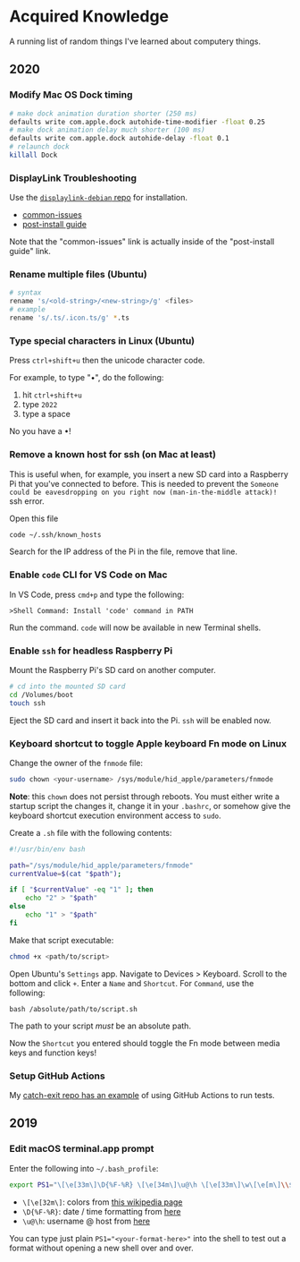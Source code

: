 # Acquired Knowledge

A running list of random things I've learned about computery things.

## 2020

### Modify Mac OS Dock timing

```bash
# make dock animation duration shorter (250 ms)
defaults write com.apple.dock autohide-time-modifier -float 0.25
# make dock animation delay much shorter (100 ms)
defaults write com.apple.dock autohide-delay -float 0.1
# relaunch dock
killall Dock
```

### DisplayLink Troubleshooting

Use the [`displaylink-debian` repo](https://github.com/AdnanHodzic/displaylink-debian) for installation.

  - [common-issues](https://github.com/AdnanHodzic/displaylink-debian/blob/master/post-install-guide.md#troubleshooting-most-common-issues)
  - [post-install guide](https://github.com/AdnanHodzic/displaylink-debian/blob/master/post-install-guide.md)

Note that the "common-issues" link is actually inside of the "post-install guide" link.

### Rename multiple files (Ubuntu)

```bash
# syntax
rename 's/<old-string>/<new-string>/g' <files>
# example
rename 's/.ts/.icon.ts/g' *.ts
```

### Type special characters in Linux (Ubuntu)

Press `ctrl+shift+u` then the unicode character code.

For example, to type "•", do the following:

1. hit `ctrl+shift+u`
2. type `2022`
3. type a space

No you have a •!

### Remove a known host for ssh (on Mac at least)

This is useful when, for example, you insert a new SD card into a Raspberry Pi that you've connected to before. This is needed to prevent the `Someone could be eavesdropping on you right now (man-in-the-middle attack)!` ssh error.

Open this file 
```bash
code ~/.ssh/known_hosts
```

Search for the IP address of the Pi in the file, remove that line.

### Enable `code` CLI for VS Code on Mac

In VS Code, press `cmd+p` and type the following:

```
>Shell Command: Install 'code' command in PATH
```

Run the command. `code` will now be available in new Terminal shells.

### Enable `ssh` for headless Raspberry Pi

Mount the Raspberry Pi's SD card on another computer.

```bash
# cd into the mounted SD card
cd /Volumes/boot
touch ssh
```

Eject the SD card and insert it back into the Pi. `ssh` will be enabled now.

### Keyboard shortcut to toggle Apple keyboard Fn mode on Linux

Change the owner of the `fnmode` file:

```bash
sudo chown <your-username> /sys/module/hid_apple/parameters/fnmode
```

**Note**: this `chown` does not persist through reboots. You must either write a startup script the changes it, change it in your `.bashrc`, or somehow give the keyboard shortcut execution environment access to `sudo`.

Create a `.sh` file with the following contents:

```bash
#!/usr/bin/env bash

path="/sys/module/hid_apple/parameters/fnmode"
currentValue=$(cat "$path");

if [ "$currentValue" -eq "1" ]; then
    echo "2" > "$path"
else
    echo "1" > "$path"
fi
```

Make that script executable:

```bash
chmod +x <path/to/script>
```

Open Ubuntu's `Settings` app. Navigate to Devices > Keyboard. Scroll to the bottom and click `+`. Enter a `Name` and `Shortcut`. For `Command`, use the following:

```
bash /absolute/path/to/script.sh
```

The path to your script _must_ be an absolute path.

Now the `Shortcut` you entered should toggle the Fn mode between media keys and function keys!

### Setup GitHub Actions

My [catch-exit repo has an example](https://github.com/electrovir/catch-exit/blob/master/.github/workflows/tests.yml) of using GitHub Actions to run tests.

## 2019

### Edit macOS terminal.app prompt

Enter the following into `~/.bash_profile`:
```bash
export PS1="\[\e[33m\]\D{%F-%R} \[\e[34m\]\u@\h \[\e[33m\]\w\[\e[m\]\\$ "
```

* `\[\e[32m\]`: colors from [this wikipedia page](https://en.wikipedia.org/wiki/ANSI_escape_code#3/4_bit)
* `\D{%F-%R}`: date / time formatting from [here](https://ss64.com/osx/syntax-strftime.html)
* `\u@\h`: username @ host from [here](https://ss64.com/bash/syntax-prompt.html)

You can type just plain `PS1="<your-format-here>"` into the shell to test out a format without opening a new shell over and over.
